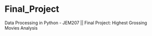 # Final_Project
Data Processing in Python - JEM207 || Final Project: Highest Grossing Movies Analysis
